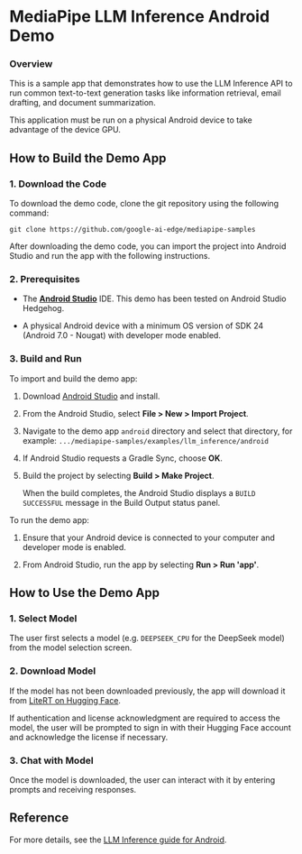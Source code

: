 # MediaPipe LLM Inference Android Demo

### Overview

This is a sample app that demonstrates how to use the LLM Inference API to run common text-to-text generation tasks like information retrieval, email drafting, and document summarization.

This application must be run on a physical Android device to take advantage of the device GPU.



## How to Build the Demo App

### 1. Download the Code

To download the demo code, clone the git repository using the following command:

```
git clone https://github.com/google-ai-edge/mediapipe-samples
```

After downloading the demo code, you can import the project into Android Studio and run the app with the following instructions.

### 2. Prerequisites

*   The **[Android Studio](https://developer.android.com/studio)**
    IDE. This demo has been tested on Android Studio Hedgehog.

*   A physical Android device with a minimum OS version of SDK 24 (Android 7.0 -
    Nougat) with developer mode enabled.

### 3. Build and Run

To import and build the demo app:

1. Download [Android Studio](https://developer.android.com/studio) and install.

2. From the Android Studio, select **File > New > Import Project**.

3. Navigate to the demo app `android` directory and select that directory, for example: `.../mediapipe-samples/examples/llm_inference/android`

4. If Android Studio requests a Gradle Sync, choose **OK**.

5. Build the project by selecting **Build > Make Project**.

   When the build completes, the Android Studio displays a `BUILD SUCCESSFUL` message in the Build Output status panel.

To run the demo app:

1. Ensure that your Android device is connected to your computer and developer mode is enabled.

2. From Android Studio, run the app by selecting **Run > Run 'app'**.

## How to Use the Demo App

### 1. Select Model

The user first selects a model (e.g. `DEEPSEEK_CPU` for the DeepSeek model) from the model selection screen.

### 2. Download Model

If the model has not been downloaded previously, the app will download it from [LiteRT on Hugging Face](https://huggingface.co/litert-community).

If authentication and license acknowledgment are required to access the model, the user will be prompted to sign in with their Hugging Face account and acknowledge the license if necessary.

### 3. Chat with Model

Once the model is downloaded, the user can interact with it by entering prompts and receiving responses.

## Reference
For more details, see the [LLM Inference guide for Android](https://developers.google.com/mediapipe/solutions/genai/llm_inference/android).

